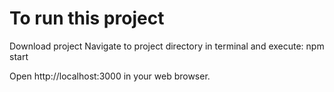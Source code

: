 # To run this project

Download project
Navigate to project directory in terminal and execute:
npm start

Open http://localhost:3000 in your web browser.
